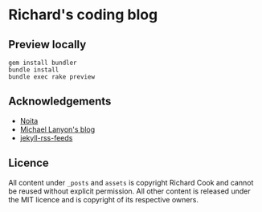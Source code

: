 # Richard's coding blog

## Preview locally

```
gem install bundler
bundle install
bundle exec rake preview
```

## Acknowledgements

* [Noita][1]
* [Michael Lanyon's blog][2]
* [jekyll-rss-feeds][3]

## Licence

All content under `_posts` and `assets` is copyright Richard Cook and cannot be
reused without explicit permission. All other content is released under the MIT
licence and is copyright of its respective owners.

[1]: https://github.com/penibelst/jekyll-noita
[2]: http://blog.lanyonm.org/
[3]: https://github.com/snaptortoise/jekyll-rss-feeds/

